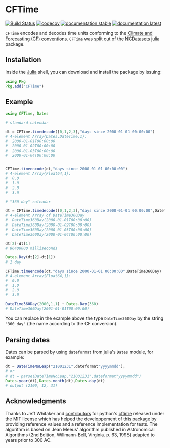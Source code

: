 # CFTime

[![Build Status](https://github.com/JuliaGeo/CFTime.jl/actions/workflows/ci.yml/badge.svg)](https://github.com/JuliaGeo/CFTime.jl/actions)
[![codecov](https://codecov.io/gh/JuliaGeo/CFTime.jl/graph/badge.svg?token=A6XMcOvIFr)](https://codecov.io/gh/JuliaGeo/CFTime.jl)
[![documentation stable](https://img.shields.io/badge/docs-stable-blue.svg)](https://juliageo.github.io/CFTime.jl/stable/)
[![documentation latest](https://img.shields.io/badge/docs-latest-blue.svg)](https://juliageo.github.io/CFTime.jl/latest/)


`CFTime` encodes and decodes time units conforming to the [Climate and Forecasting (CF) conventions](https://cfconventions.org/).
`CFTime` was split out of the [NCDatasets](https://github.com/Alexander-Barth/NCDatasets.jl) julia package.


## Installation

Inside the [Julia](https://julialang.org/) shell, you can download and install the package by issuing:

```julia
using Pkg
Pkg.add("CFTime")
```

## Example

```julia
using CFTime, Dates

# standard calendar

dt = CFTime.timedecode([0,1,2,3],"days since 2000-01-01 00:00:00")
# 4-element Array{Dates.DateTime,1}:
#  2000-01-01T00:00:00
#  2000-01-02T00:00:00
#  2000-01-03T00:00:00
#  2000-01-04T00:00:00


CFTime.timeencode(dt,"days since 2000-01-01 00:00:00")
# 4-element Array{Float64,1}:
#  0.0
#  1.0
#  2.0
#  3.0

# "360 day" calendar

dt = CFTime.timedecode([0,1,2,3],"days since 2000-01-01 00:00:00",DateTime360Day)
# 4-element Array of DateTime360Day
#  DateTime360Day(2000-01-01T00:00:00)
#  DateTime360Day(2000-01-02T00:00:00)
#  DateTime360Day(2000-01-03T00:00:00)
#  DateTime360Day(2000-01-04T00:00:00)

dt[2]-dt[1]
# 86400000 milliseconds

Dates.Day(dt[2]-dt[1])
# 1 day

CFTime.timeencode(dt,"days since 2000-01-01 00:00:00",DateTime360Day)
# 4-element Array{Float64,1}:
#  0.0
#  1.0
#  2.0
#  3.0

DateTime360Day(2000,1,1) + Dates.Day(360)
# DateTime360Day(2001-01-01T00:00:00)
```


You can replace in the example above the type `DateTime360Day` by the string `"360_day"` (the name according to the CF conversion).

## Parsing dates

Dates can be parsed by using `dateformat` from julia's `Dates` module, for example:

```julia
dt = DateTimeNoLeap("21001231",dateformat"yyyymmdd");
# or
# dt = parse(DateTimeNoLeap,"21001231",dateformat"yyyymmdd")
Dates.year(dt),Dates.month(dt),Dates.day(dt)
# output (2100, 12, 31)
```

## Acknowledgments

Thanks to Jeff Whitaker and [contributors](https://github.com/Unidata/cftime/graphs/contributors) for python's [cftime](https://github.com/Unidata/cftime) released under the MIT license which has helped the developpement of this package by providing reference values and a reference implementation for tests. The algorithm is based on Jean Meeus' algorithm published in Astronomical Algorithms (2nd Edition, Willmann-Bell,  Virginia. p. 63, 1998) adapted to years prior to 300 AC.
